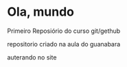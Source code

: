 # Ola, mundo
 Primeiro Reposiório do curso git/gethub

 repositorio criado na aula do guanabara
 
 auterando no site
